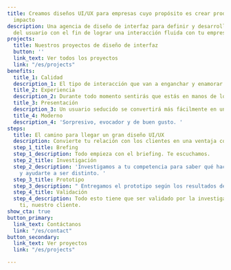 ```yaml
---
title: Creamos diseños UI/UX para empresas cuyo propósito es crear productos que causen
  impacto
description: Una agencia de diseño de interfaz para definir y desarrollar las experiencias
  del usuario con el fin de lograr una interacción fluida con tu empresa.
projects:
  title: Nuestros proyectos de diseño de interfaz
  button: ''
  link_text: Ver todos los proyectos
  link: "/es/projects"
benefits:
  title_1: Calidad
  description_1: El tipo de interacción que van a enganchar y enamorar a tus clientes.
  title_2: Experiencia
  description_2: Durante todo momento sentirás que estás en manos de los mejores profesionales.
  title_3: Presentación
  description_3: Un usuario seducido se convertirá más fácilmente en un cliente.
  title_4: Moderno
  description_4: 'Sorpresivo, evocador y de buen gusto. '
steps:
  title: El camino para llegar un gran diseño UI/UX
  description: Convierte tu relación con los clientes en una ventaja competitiva estratégica
  step_1_title: Brefing
  step_1_description: Todo empieza con el briefing. Te escuchamos.
  step_2_title: Investigación
  step_2_description: 'Investigamos a tu competencia para saber qué hacen bien o mal,
    y ayudarte a ser distinto. '
  step_3_title: Prototipo
  step_3_description: " Entregamos el prototipo según los resultados de la investigación "
  step_4_title: Validación
  step_4_description: Todo esto tiene que ser validado por la investigación y por
    ti, nuestro cliente.
show_cta: true
button_primary:
  link_text: Contáctanos
  link: "/es/contact"
button_secondary:
  link_text: Ver proyectos
  link: "/es/projects"

---
```

